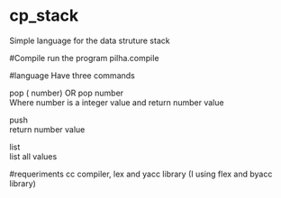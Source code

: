 # cp_stack
Simple language for the data struture stack

#Compile 
run the program pilha.compile

#language
Have three commands

pop ( number) OR pop number <br>
Where number is a integer value and return number value

push <br>
return number value <br>

list <br>
list all values

#requeriments
cc compiler, lex and yacc library (I using flex and byacc library)
